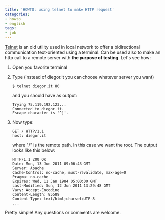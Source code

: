 ```yaml
---
title: 'HOWTO: using telnet to make HTTP request'
categories:
- howto
- english
tags:
- job
---
```

[Telnet](http://en.wikipedia.org/wiki/Telnet) is an old utility used in local
network to offer a bidirectional communication text-oriented using a terminal.
Can be used also to make an http call to a remote server with **the purpose of
testing**. Let's see how:

  1. Open you favorite terminal
  2. Type (instead of diegor.it you can choose whatever server you want)

     ```
     $ telnet diegor.it 80
     ```
     and you should have as output:

     ```
     Trying 75.119.192.123...  
     Connected to diegor.it.  
     Escape character is '^]'.
     ```
  3. Now type:

     ```
     GET / HTTP/1.1  
     host: diegor.it
     ```
     where "/" is the remote path. In this case we want the root. The output looks
     like this below:

     ```
     HTTP/1.1 200 OK  
     Date: Mon, 13 Jun 2011 09:06:43 GMT  
     Server: Apache  
     Cache-Control: no-cache, must-revalidate, max-age=0  
     Pragma: no-cache  
     Expires: Wed, 11 Jan 1984 05:00:00 GMT  
     Last-Modified: Sun, 12 Jun 2011 13:29:48 GMT  
     Vary: Accept-Encoding  
     Content-Length: 85589  
     Content-Type: text/html;charset=UTF-8
     ...
     ```

Pretty simple! Any questions or comments are welcome.
